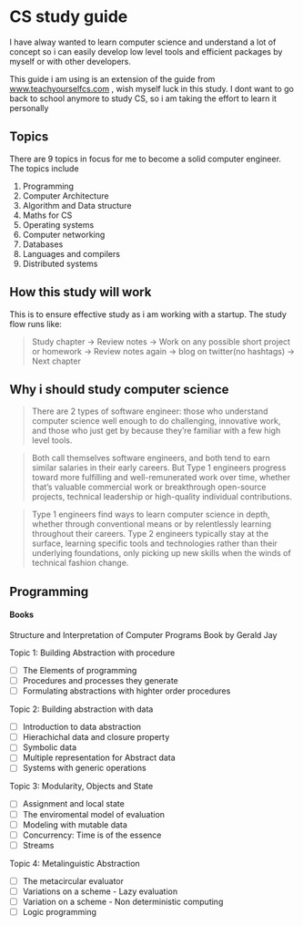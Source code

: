 # CS study guide

I have alway wanted to learn computer science and understand a lot of concept so i can easily develop low level tools and efficient packages by myself or with other developers.

This guide i am using is an extension of the guide from www.teachyourselfcs.com , wish myself luck in this study.
I dont want to go back to school anymore to study CS, so i am taking the effort to learn it personally

## Topics
There are 9 topics in focus for me to become a solid computer engineer. The topics include 

1. Programming
2. Computer Architecture
3. Algorithm and Data structure
4. Maths for CS
5. Operating systems
6. Computer networking
7. Databases
8. Languages and compilers
9. Distributed systems


## How this study will work
This is to ensure effective study as i am working with a startup. The study flow runs like:

> Study chapter -> Review notes -> Work on any possible short project or homework -> Review notes again -> blog on twitter(no hashtags) -> Next chapter



## Why i should study computer science

> There are 2 types of software engineer: those who understand computer science well enough to do challenging, innovative work, and those who just get by because they’re familiar with a few high level tools.

>Both call themselves software engineers, and both tend to earn similar salaries in their early careers. But Type 1 engineers progress toward more fulfilling and well-remunerated work over time, whether that’s valuable commercial work or breakthrough open-source projects, technical leadership or high-quality individual contributions.


> Type 1 engineers find ways to learn computer science in depth, whether through conventional means or by relentlessly learning throughout their careers. Type 2 engineers typically stay at the surface, learning specific tools and technologies rather than their underlying foundations, only picking up new skills when the winds of technical fashion change.



## Programming

#### Books

Structure and Interpretation of Computer Programs Book by Gerald Jay

Topic 1: Building Abstraction with procedure

- [ ] The Elements of programming
- [ ] Procedures and processes they generate
- [ ] Formulating abstractions with highter order procedures

Topic 2: Building abstraction with data

- [ ] Introduction to data abstraction
- [ ] Hierachichal data and closure property
- [ ] Symbolic data
- [ ] Multiple representation for Abstract data
- [ ] Systems with generic operations

Topic 3: Modularity, Objects and State

- [ ] Assignment and local state
- [ ] The enviromental model of evaluation
- [ ] Modeling with mutable data
- [ ] Concurrency: Time is of the essence
- [ ] Streams

Topic 4: Metalinguistic Abstraction
- [ ] The metacircular evaluator
- [ ] Variations on a scheme - Lazy evaluation
- [ ] Variation on a scheme - Non deterministic computing
- [ ] Logic programming

